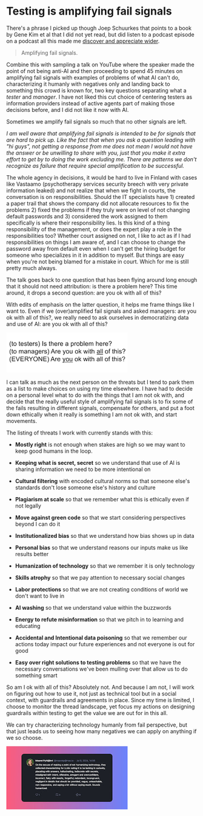# Testing is amplifying fail signals

There's a phrase I picked up though Joep Schuurkes that points to a book by Gene Kim et al that I did not yet read, but did listen to a podcast episode on a podcast all this made me [discover and appreciate wider](https://kbjanderson.com/podcast/).

> Amplifying fail signals.

Combine this with sampling a talk on YouTube where the speaker made the point of not being anti-AI and then proceeding to spend 45 minutes on amplifying fail signals with examples of problems of what AI can't do, characterizing it humanly with negatives only and landing back to something this crowd is known for, two key questions separating what a *tester* and *manager*. I have not liked this cut choice of centering testers as information providers instead of active agents part of making those decisions before, and I did not like it now with AI.

Sometimes we amplify fail signals so much that no other signals are left.

*I am well aware that amplifying fail signals is intended to be for signals that are hard to pick up. Like the fact that when you ask a question leading with "hi guys", not getting a response from me does not mean I would not have the answer or be unwilling to share with you, just that you make it extra effort to get by to doing the work excluding me. There are patterns we don't recognize as failure that require special amplification to be successful.*

The whole agency in decisions, it would be hard to live in Finland with cases like Vastaamo (psychotherapy services security breech with very private information leaked) and not realize that when we fight in courts, the conversation is on responsibilities. Should the IT specialists have 1) created a paper trail that shows the company did not allocate resources to fix the problems 2) fixed the problems if they truly were on level of not changing default passwords and 3) considered the work assigned to them specifically is where their responsibility lies. Is this kind of a thing responsibility of the management, or does the expert play a role in the responsibilities too? Whether court assigned on not, I like to act as if I had responsibilities on things I am aware of, and I can choose to change the password away from default even when I can't get the hiring budget for someone who specializes in it in addition to myself. But things are easy when you're not being blamed for a mistake in court. Which for me is still pretty much always.

The talk goes back to one question that has been flying around long enough that it should not need attribution: is there a problem here? This time around, it drops a second question: are you ok with all of this?

With edits of emphasis on the latter question, it helps me frame things like I want to. Even if we (over)amplified fail signals and asked managers: are you ok with all of this?, we really need to ask ourselves in democratizing data and use of AI: are you ok with all of this?

![Is there a problem here](./problem.png)

I can talk as much as the next person on the threats but I tend to park them as a list to make choices on using my time elsewhere. I have had to decide on a personal level what to do with the things that I am not ok with, and decide that the really useful style of amplifying fail signals is to fix some of the fails resulting in different signals, compensate for others, and put a foot down ethically when it really is something I am not ok with, and start movements.

The listing of threats I work with currently stands with this:

* **Mostly right** is not enough when stakes are high so we may want to keep good humans in the loop.

* **Keeping what is secret, secret** so we understand that use of AI is sharing information we need to be more intentional on

* **Cultural filtering** with encoded cultural norms so that someone else's standards don't lose someone else's history and culture

* **Plagiarism at scale** so that we remember what this is ethically even if not legally

* **Move against green code** so that we start considering perspectives beyond I can do it

* **Institutionalized bias** so that we understand how bias shows up in data

* **Personal bias** so that we understand reasons our inputs make us like results better

* **Humanization of technology** so that we remember it is only technology

* **Skills atrophy** so that we pay attention to necessary social changes

* **Labor protections** so that we are not creating conditions of world we don't want to live in

* **AI washing** so that we understand value within the buzzwords

* **Energy to refute misinformation** so that we pitch in to learning and educating

* **Accidental and Intentional data poisoning** so that we remember our actions today impact our future experiences and not everyone is out for good

* **Easy over right solutions to testing problems** so that we have the necessary conversations we've been mulling over that allow us to do something smart

So am I ok with all of this? Absolutely not. And because I am not, I will work on figuring out how to use it, not just as technical tool but in a social context, with guardrails and agreements in place. Since my time is limited, I choose to monitor the thread landscape, yet focus my actions on designing guardrails within testing to get the value we are out for in this all.

We can try characterizing technology humanly from fail perspective, but that just leads us to seeing how many negatives we can apply on anything if we so choose.

![Humanizing AI](./LLMs-humanized.jpeg)

